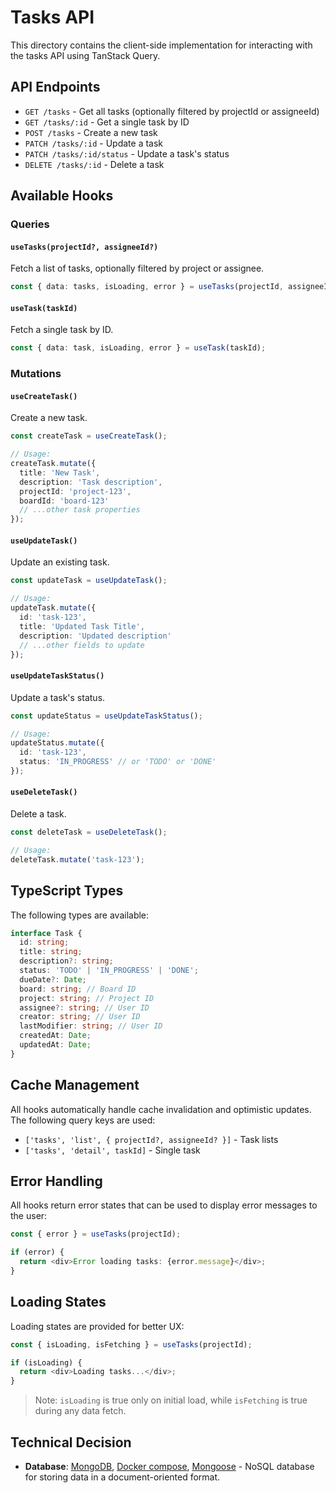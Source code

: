 # Tasks API

This directory contains the client-side implementation for interacting with the tasks API using TanStack Query.

## API Endpoints

- `GET /tasks` - Get all tasks (optionally filtered by projectId or assigneeId)
- `GET /tasks/:id` - Get a single task by ID
- `POST /tasks` - Create a new task
- `PATCH /tasks/:id` - Update a task
- `PATCH /tasks/:id/status` - Update a task's status
- `DELETE /tasks/:id` - Delete a task

## Available Hooks

### Queries

#### `useTasks(projectId?, assigneeId?)`

Fetch a list of tasks, optionally filtered by project or assignee.

```typescript
const { data: tasks, isLoading, error } = useTasks(projectId, assigneeId);
```

#### `useTask(taskId)`

Fetch a single task by ID.

```typescript
const { data: task, isLoading, error } = useTask(taskId);
```

### Mutations

#### `useCreateTask()`

Create a new task.

```typescript
const createTask = useCreateTask();

// Usage:
createTask.mutate({
  title: 'New Task',
  description: 'Task description',
  projectId: 'project-123',
  boardId: 'board-123'
  // ...other task properties
});
```

#### `useUpdateTask()`

Update an existing task.

```typescript
const updateTask = useUpdateTask();

// Usage:
updateTask.mutate({
  id: 'task-123',
  title: 'Updated Task Title',
  description: 'Updated description'
  // ...other fields to update
});
```

#### `useUpdateTaskStatus()`

Update a task's status.

```typescript
const updateStatus = useUpdateTaskStatus();

// Usage:
updateStatus.mutate({
  id: 'task-123',
  status: 'IN_PROGRESS' // or 'TODO' or 'DONE'
});
```

#### `useDeleteTask()`

Delete a task.

```typescript
const deleteTask = useDeleteTask();

// Usage:
deleteTask.mutate('task-123');
```

## TypeScript Types

The following types are available:

```typescript
interface Task {
  id: string;
  title: string;
  description?: string;
  status: 'TODO' | 'IN_PROGRESS' | 'DONE';
  dueDate?: Date;
  board: string; // Board ID
  project: string; // Project ID
  assignee?: string; // User ID
  creator: string; // User ID
  lastModifier: string; // User ID
  createdAt: Date;
  updatedAt: Date;
}
```

## Cache Management

All hooks automatically handle cache invalidation and optimistic updates. The following query keys are used:

- `['tasks', 'list', { projectId?, assigneeId? }]` - Task lists
- `['tasks', 'detail', taskId]` - Single task

## Error Handling

All hooks return error states that can be used to display error messages to the user:

```typescript
const { error } = useTasks(projectId);

if (error) {
  return <div>Error loading tasks: {error.message}</div>;
}
```

## Loading States

Loading states are provided for better UX:

```typescript
const { isLoading, isFetching } = useTasks(projectId);

if (isLoading) {
  return <div>Loading tasks...</div>;
}
```

> Note: `isLoading` is true only on initial load, while `isFetching` is true during any data fetch.

## Technical Decision

- **Database**: [MongoDB](https://www.mongodb.com/), [Docker compose](https://docs.docker.com/compose/), [Mongoose](https://github.com/Automattic/mongoose) - NoSQL database for storing data in a document-oriented format.

